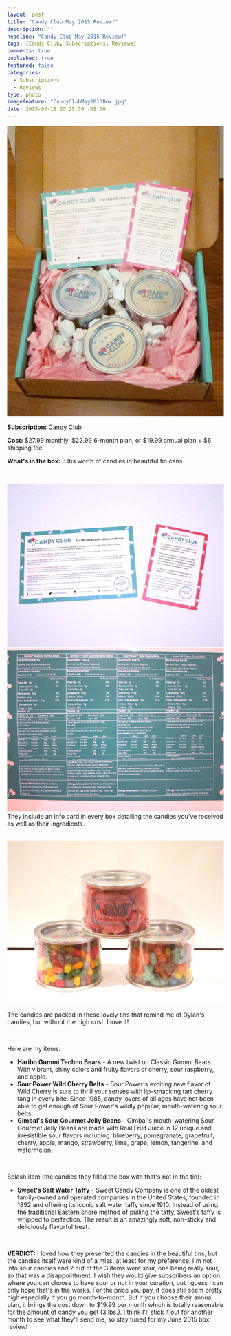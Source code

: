 ```yaml
---
layout: post
title: "Candy Club May 2015 Review!"
description: ""
headline: "Candy Club May 2015 Review!"
tags: [Candy Club, Subscriptions, Reviews]
comments: true
published: true
featured: false
categories: 
  - Subscriptions
  - Reviews
type: photo
imagefeature: "CandyClubMay2015Box.jpg"
date: 2015-05-18 20:25:39 -08:00
---
```


![Candy Club May 2015 Box](/images/CandyClubMay2015OpenBox.jpg)

<p><b>Subscription:</b> <a href="http://http://popsu.gr/vdrb">Candy Club</a></p>
<p><b>Cost:</b> $27.99 monthly, $22.99 6-month plan, or $19.99 annual plan + $6 shipping fee</p>
<p><b>What's in the box:</b> 3 lbs worth of candies in beautiful tin cans</p>
<br>

![Candy Club May 2015 Card](/images/CandyClubMay2015Card.jpg)
![Candy Club May 2015 Ingredients](/images/CandyClubMay2015Ingredients.jpg)
They include an info card in every box detailing the candies you've received as well as their ingredients.
<br>
<br>

![Candy Club May 2015 Candies](/images/CandyClubMay2015Candies.jpg)
<p>The candies are packed in these lovely tins that remind me of Dylan's candies, but without the high cost. I love it!</p>
<br>

Here are my items:
<ul>
<li><b>Haribo Gummi Techno Bears</b> - A new twist on Classic Gummi Bears. With vibrant, shiny colors and fruity flavors of cherry, sour raspberry, and apple.</li>
<li><b>Sour Power Wild Cherry Belts</b> - Sour Power's exciting new flavor of Wild Cherry is sure to thrill your senses with lip-smacking tart cherry tang in every bite. Since 1985, candy lovers of all ages have not been able to get enough of Sour Power's wildly popular, mouth-watering sour belts.</li>
<li><b>Gimbal's Sour Gourmet Jelly Beans</b> - Gimbal's mouth-watering Sour Gourmet Jelly Beans are made with Real Fruit Juice in 12 unique and irresistible sour flavors including: blueberry, pomegranate, grapefruit, cherry, apple, mango, strawberry, lime, grape, lemon, tangerine, and watermelon.</li>
</ul>
<br>

Splash item (the candies they filled the box with that's not in the tin):
<ul>
<li><b>Sweet's Salt Water Taffy</b> - Sweet Candy Company is one of the oldest family-owned and operated companies in the United States, founded in 1892 and offering its iconic salt water taffy since 1910. Instead of using the traditional Eastern shore method of pulling the taffy, Sweet's taffy is whipped to perfection. The result is an amazingly soft, non-sticky and deliciously flavorful treat.</li>
</ul>
<br>

<p><b>VERDICT:</b> I loved how they presented the candies in the beautiful tins, but the candies itself were kind of a miss, at least for my preference. I'm not into sour candies and 2 out of the 3 items were sour, one being really sour, so that was a disappointment. I wish they would give subscribers an option where you can choose to have sour or not in your curation, but I guess I can only hope that's in the works. 
For the price you pay, it does still seem pretty high especially if you go month-to-month. But if you choose their annual plan, it brings the cost down to $19.99 per month which is totally reasonable for the amount of candy you get (3 lbs.). I think I'll stick it out for another month to see what they'll send me, so stay tuned for my June 2015 box review!</p>
